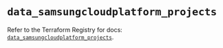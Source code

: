 # `data_samsungcloudplatform_projects`

Refer to the Terraform Registry for docs: [`data_samsungcloudplatform_projects`](https://registry.terraform.io/providers/samsungsdscloud/samsungcloudplatform/3.13.0/docs/data-sources/projects).
